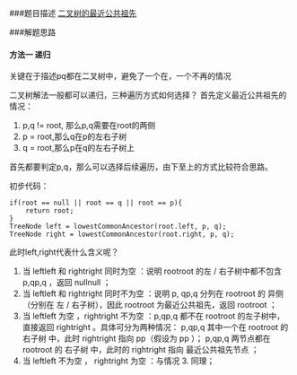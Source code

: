 ###题目描述
[二叉树的最近公共祖先](https://leetcode-cn.com/problems/lowest-common-ancestor-of-a-binary-tree/)

###解题思路

#### 方法一 递归

关键在于描述pq都在二叉树中，避免了一个在，一个不再的情况

二叉树解法一般都可以递归，三种遍历方式如何选择？
首先定义最近公共祖先的情况：
1. p,q != root, 那么p,q需要在root的两侧
2. p = root,那么q在p的左右子树
3. q = root,那么p在q的左右子树上

首先都要判定p,q，那么可以选择后续遍历，由下至上的方式比较符合思路。

初步代码：
```
if(root == null || root == q || root == p){
    return root;
}
TreeNode left = lowestCommonAncestor(root.left, p, q);
TreeNode right = lowestCommonAncestor(root.right, p, q);

```
此时left,right代表什么含义呢？
1. 当 leftleft 和 rightright 同时为空 ：说明 rootroot 的左 / 右子树中都不包含 p,qp,q ，返回 nullnull ；
2. 当 leftleft 和 rightright 同时不为空 ：说明 p, qp,q 分列在 rootroot 的 异侧 （分别在 左 / 右子树），因此 rootroot 为最近公共祖先，返回 rootroot ；
3. 当 leftleft 为空 ，rightright 不为空 ：p,qp,q 都不在 rootroot 的左子树中，直接返回 rightright 。具体可分为两种情况：
p,qp,q 其中一个在 rootroot 的 右子树 中，此时 rightright 指向 pp（假设为 pp ）；
p,qp,q 两节点都在 rootroot 的 右子树 中，此时的 rightright 指向 最近公共祖先节点 ；
4. 当 leftleft 不为空 ， rightright 为空 ：与情况 3. 同理；